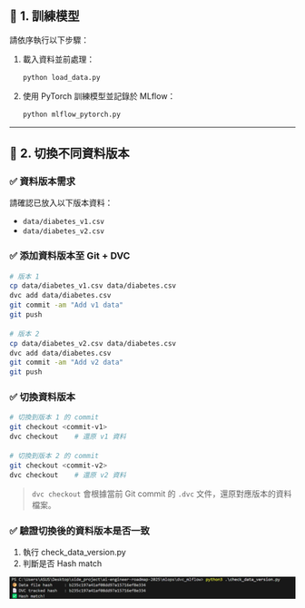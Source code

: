 ## 📌 1. 訓練模型

請依序執行以下步驟：

1. 載入資料並前處理：

   ```bash
   python load_data.py
   ```
2. 使用 PyTorch 訓練模型並記錄於 MLflow：

   ```bash
   python mlflow_pytorch.py
   ```

---

## 📌 2. 切換不同資料版本

### ✅ 資料版本需求

請確認已放入以下版本資料：

* `data/diabetes_v1.csv`
* `data/diabetes_v2.csv`

### ✅ 添加資料版本至 Git + DVC

```bash
# 版本 1
cp data/diabetes_v1.csv data/diabetes.csv
dvc add data/diabetes.csv
git commit -am "Add v1 data"
git push

# 版本 2
cp data/diabetes_v2.csv data/diabetes.csv
dvc add data/diabetes.csv
git commit -am "Add v2 data"
git push
```

### ✅ 切換資料版本

```bash
# 切換到版本 1 的 commit
git checkout <commit-v1>
dvc checkout    # 還原 v1 資料

# 切換到版本 2 的 commit
git checkout <commit-v2>
dvc checkout    # 還原 v2 資料
```

> `dvc checkout` 會根據當前 Git commit 的 `.dvc` 文件，還原對應版本的資料檔案。

### ✅ 驗證切換後的資料版本是否一致
1. 執行 check_data_version.py
2. 判斷是否 Hash match

![alt text](images/image.png)
